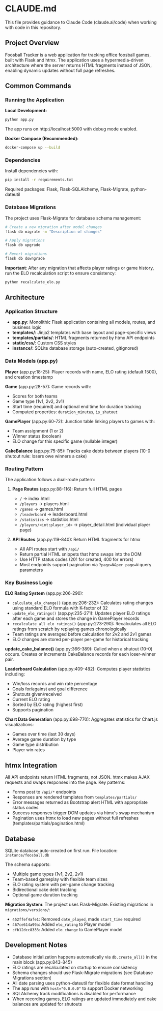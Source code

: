 # CLAUDE.md

This file provides guidance to Claude Code (claude.ai/code) when working with code in this repository.

## Project Overview

Foosball Tracker is a web application for tracking office foosball games, built with Flask and htmx. The application uses a hypermedia-driven architecture where the server returns HTML fragments instead of JSON, enabling dynamic updates without full page refreshes.

## Common Commands

### Running the Application

**Local Development:**
```bash
python app.py
```
The app runs on http://localhost:5000 with debug mode enabled.

**Docker Compose (Recommended):**
```bash
docker-compose up --build
```

### Dependencies

Install dependencies with:
```bash
pip install -r requirements.txt
```

Required packages: Flask, Flask-SQLAlchemy, Flask-Migrate, python-dateutil

### Database Migrations

The project uses Flask-Migrate for database schema management:

```bash
# Create a new migration after model changes
flask db migrate -m "Description of changes"

# Apply migrations
flask db upgrade

# Revert migrations
flask db downgrade
```

**Important**: After any migration that affects player ratings or game history, run the ELO recalculation script to ensure consistency:
```bash
python recalculate_elo.py
```

## Architecture

### Application Structure

- **app.py**: Monolithic Flask application containing all models, routes, and business logic
- **templates/**: Jinja2 templates with base layout and page-specific views
- **templates/partials/**: HTML fragments returned by htmx API endpoints
- **static/css/**: Custom CSS styles
- **instance/**: SQLite database storage (auto-created, gitignored)

### Data Models (app.py)

**Player** (app.py:18-25): Player records with name, ELO rating (default 1500), and creation timestamp

**Game** (app.py:28-57): Game records with:
- Scores for both teams
- Game type (1v1, 2v2, 2v1)
- Start time (required) and optional end time for duration tracking
- Computed properties: `duration_minutes`, `is_shutout`

**GamePlayer** (app.py:60-72): Junction table linking players to games with:
- Team assignment (1 or 2)
- Winner status (boolean)
- ELO change for this specific game (nullable integer)

**CakeBalance** (app.py:75-85): Tracks cake debts between players (10-0 shutout rule: losers owe winners a cake)

### Routing Pattern

The application follows a dual-route pattern:

1. **Page Routes** (app.py:88-116): Return full HTML pages
   - `/` → index.html
   - `/players` → players.html
   - `/games` → games.html
   - `/leaderboard` → leaderboard.html
   - `/statistics` → statistics.html
   - `/players/<int:player_id>` → player_detail.html (individual player page)

2. **API Routes** (app.py:119-840): Return HTML fragments for htmx
   - All API routes start with `/api/`
   - Return partial HTML snippets that htmx swaps into the DOM
   - Use HTTP status codes (201 for created, 400 for errors)
   - Most endpoints support pagination via `?page=N&per_page=N` query parameters

### Key Business Logic

**ELO Rating System** (app.py:206-290):
- `calculate_elo_change()` (app.py:206-232): Calculates rating changes using standard ELO formula with K-factor of 32
- `update_elo_ratings()` (app.py:235-271): Updates player ELO ratings after each game and stores the change in GamePlayer records
- `recalculate_all_elo_ratings()` (app.py:273-290): Recalculates all ELO ratings from scratch by replaying games chronologically
- Team ratings are averaged before calculation for 2v2 and 2v1 games
- ELO changes are stored per-player per-game for historical tracking

**update_cake_balance()** (app.py:366-389): Called when a shutout (10-0) occurs. Creates or increments CakeBalance records for each loser-winner pair.

**Leaderboard Calculation** (app.py:409-482): Computes player statistics including:
- Win/loss records and win rate percentage
- Goals for/against and goal difference
- Shutouts given/received
- Current ELO rating
- Sorted by ELO rating (highest first)
- Supports pagination

**Chart Data Generation** (app.py:698-770): Aggregates statistics for Chart.js visualizations:
- Games over time (last 30 days)
- Average game duration by type
- Game type distribution
- Player win rates

## htmx Integration

All API endpoints return HTML fragments, not JSON. htmx makes AJAX requests and swaps responses into the page. Key patterns:

- Forms post to `/api/*` endpoints
- Responses are rendered templates from `templates/partials/`
- Error messages returned as Bootstrap alert HTML with appropriate status codes
- Success responses trigger DOM updates via htmx's swap mechanism
- Pagination uses htmx to load new pages without full refreshes (templates/partials/pagination.html)

## Database

SQLite database auto-created on first run. File location: `instance/foosball.db`

The schema supports:
- Multiple game types (1v1, 2v2, 2v1)
- Team-based gameplay with flexible team sizes
- ELO rating system with per-game change tracking
- Bidirectional cake debt tracking
- Optional game duration tracking

**Migration System**: The project uses Flask-Migrate. Existing migrations in `migrations/versions/`:
- `452ffef4afe1`: Removed `date_played`, made `start_time` required
- `467ce614a99a`: Added `elo_rating` to Player model
- `cfb12dcc8333`: Added `elo_change` to GamePlayer model

## Development Notes

- Database initialization happens automatically via `db.create_all()` in the main block (app.py:843-845)
- ELO ratings are recalculated on startup to ensure consistency
- Schema changes should use Flask-Migrate migrations (see Database Migrations section)
- All date parsing uses python-dateutil for flexible date format handling
- The app runs with `host="0.0.0.0"` to support Docker networking
- SQLAlchemy track modifications is disabled for performance
- When recording games, ELO ratings are updated immediately and cake balances are updated for shutouts
